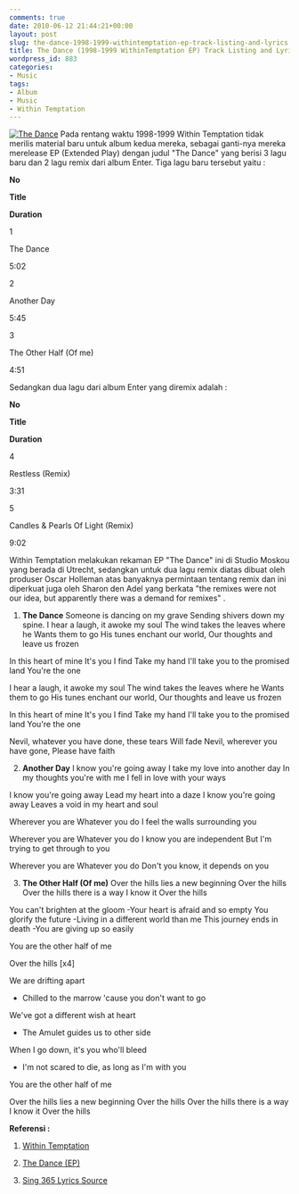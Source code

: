 ```yaml
---
comments: true
date: 2010-06-12 21:44:21+00:00
layout: post
slug: the-dance-1998-1999-withintemptation-ep-track-listing-and-lyrics
title: The Dance (1998-1999 WithinTemptation EP) Track Listing and Lyrics
wordpress_id: 883
categories:
- Music
tags:
- Album
- Music
- Within Temptation
---
```


[![The Dance](http://farm5.static.flickr.com/4042/4672153433_4f48844287.jpg)](http://www.flickr.com/photos/10243554@N02/4672153433/) Pada rentang waktu 1998-1999 Within Temptation tidak merilis material baru untuk album kedua mereka, sebagai ganti-nya mereka merelease EP (Extended Play) dengan judul "The Dance" yang berisi 3 lagu baru dan 2 lagu remix dari album Enter. Tiga lagu baru tersebut yaitu :






    
**No**

    
**Title**

    
**Duration**





    
1

    
The Dance

    
5:02





    
2

    
Another Day

    
5:45





    
3

    
The Other Half (Of me)

    
4:51




Sedangkan dua lagu dari album Enter yang diremix adalah :






    
**No**

    
**Title**

    
**Duration**





    
4

    
Restless (Remix)

    
3:31





    
5

    
Candles & Pearls Of Light (Remix)

    
9:02




Within Temptation melakukan rekaman EP "The Dance" ini di Studio Moskou yang berada di Utrecht, sedangkan untuk dua lagu remix diatas dibuat oleh produser Oscar Holleman atas banyaknya permintaan tentang remix dan ini diperkuat juga oleh Sharon den Adel yang berkata "the remixes were not our idea, but apparently there was a demand for remixes" . 





  1. **The Dance**
Someone is dancing on my grave
Sending shivers down my spine.
I hear a laugh, it awoke my soul
The wind takes the leaves where he
Wants them to go
His tunes enchant our world,
Our thoughts and leave us frozen 
<!-- more -->
In this heart of mine
It's you I find
Take my hand
I'll take you to the promised land
You're the one 

I hear a laugh, it awoke my soul
The wind takes the leaves where he
Wants them to go
His tunes enchant our world,
Our thoughts and leave us frozen 

In this heart of mine
It's you I find
Take my hand
I'll take you to the promised land
You're the one 

Nevil, whatever you have done, these tears
Will fade
Nevil, wherever you have gone,
Please have faith 





  2. **Another Day**
I know you're going away
I take my love into another day
In my thoughts you're with me
I fell in love with your ways 

I know you're going away
Lead my heart into a daze
I know you're going away
Leaves a void in my heart and soul 

Wherever you are
Whatever you do
I feel the walls surrounding you 

Wherever you are
Whatever you do
I know you are independent
But I'm trying to get through to you 

Wherever you are
Whatever you do
Don't you know, it depends on you 





  3. **The Other Half (Of me)**
Over the hills lies a new beginning
Over the hills
Over the hills there is a way I know it
Over the hills

You can't brighten at the gloom
-Your heart is afraid and so empty
You glorify the future
-Living in a different world than me
This journey ends in death
-You are giving up so easily

You are the other half of me

Over the hills [x4]

We are drifting apart
- Chilled to the marrow 'cause you don't want to go

We've got a different wish at heart
- The Amulet guides us to other side

When I go down, it's you who'll bleed
- I'm not scared to die, as long as I'm with you

You are the other half of me

Over the hills lies a new beginning
Over the hills
Over the hills there is a way I know it
Over the hills




**Referensi :**




  1. [Within Temptation](http://en.wikipedia.org/wiki/Within_Temptation)


  2. [The Dance (EP)](http://en.wikipedia.org/wiki/The_Dance_%28EP%29)


  3. [Sing 365 Lyrics Source](http://www.sing365.com/)


